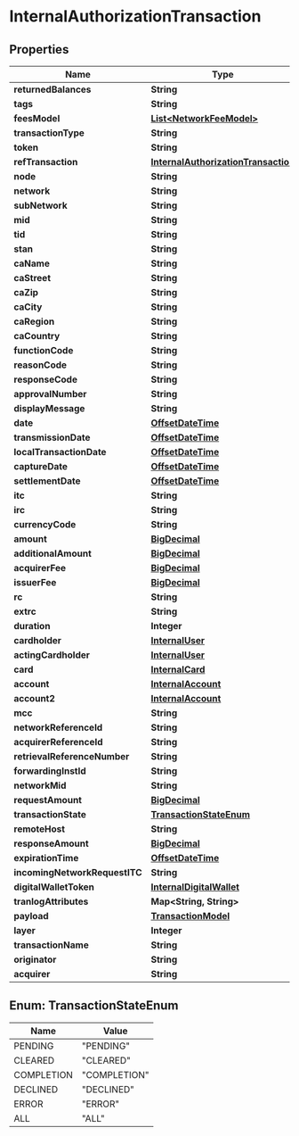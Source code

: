 
# InternalAuthorizationTransaction

## Properties
Name | Type | Description | Notes
------------ | ------------- | ------------- | -------------
**returnedBalances** | **String** |  |  [optional]
**tags** | **String** |  |  [optional]
**feesModel** | [**List&lt;NetworkFeeModel&gt;**](NetworkFeeModel.md) |  |  [optional]
**transactionType** | **String** |  | 
**token** | **String** |  | 
**refTransaction** | [**InternalAuthorizationTransaction**](InternalAuthorizationTransaction.md) |  |  [optional]
**node** | **String** |  | 
**network** | **String** |  | 
**subNetwork** | **String** |  | 
**mid** | **String** |  |  [optional]
**tid** | **String** |  |  [optional]
**stan** | **String** |  |  [optional]
**caName** | **String** |  |  [optional]
**caStreet** | **String** |  |  [optional]
**caZip** | **String** |  |  [optional]
**caCity** | **String** |  |  [optional]
**caRegion** | **String** |  |  [optional]
**caCountry** | **String** |  |  [optional]
**functionCode** | **String** |  |  [optional]
**reasonCode** | **String** |  |  [optional]
**responseCode** | **String** |  |  [optional]
**approvalNumber** | **String** |  |  [optional]
**displayMessage** | **String** |  |  [optional]
**date** | [**OffsetDateTime**](OffsetDateTime.md) |  |  [optional]
**transmissionDate** | [**OffsetDateTime**](OffsetDateTime.md) |  |  [optional]
**localTransactionDate** | [**OffsetDateTime**](OffsetDateTime.md) |  |  [optional]
**captureDate** | [**OffsetDateTime**](OffsetDateTime.md) |  |  [optional]
**settlementDate** | [**OffsetDateTime**](OffsetDateTime.md) |  |  [optional]
**itc** | **String** |  |  [optional]
**irc** | **String** |  |  [optional]
**currencyCode** | **String** |  |  [optional]
**amount** | [**BigDecimal**](BigDecimal.md) |  |  [optional]
**additionalAmount** | [**BigDecimal**](BigDecimal.md) |  |  [optional]
**acquirerFee** | [**BigDecimal**](BigDecimal.md) |  |  [optional]
**issuerFee** | [**BigDecimal**](BigDecimal.md) |  |  [optional]
**rc** | **String** |  |  [optional]
**extrc** | **String** |  |  [optional]
**duration** | **Integer** |  |  [optional]
**cardholder** | [**InternalUser**](InternalUser.md) |  |  [optional]
**actingCardholder** | [**InternalUser**](InternalUser.md) |  |  [optional]
**card** | [**InternalCard**](InternalCard.md) |  |  [optional]
**account** | [**InternalAccount**](InternalAccount.md) |  |  [optional]
**account2** | [**InternalAccount**](InternalAccount.md) |  |  [optional]
**mcc** | **String** |  |  [optional]
**networkReferenceId** | **String** |  |  [optional]
**acquirerReferenceId** | **String** |  |  [optional]
**retrievalReferenceNumber** | **String** |  |  [optional]
**forwardingInstId** | **String** |  |  [optional]
**networkMid** | **String** |  |  [optional]
**requestAmount** | [**BigDecimal**](BigDecimal.md) |  |  [optional]
**transactionState** | [**TransactionStateEnum**](#TransactionStateEnum) |  |  [optional]
**remoteHost** | **String** |  |  [optional]
**responseAmount** | [**BigDecimal**](BigDecimal.md) |  |  [optional]
**expirationTime** | [**OffsetDateTime**](OffsetDateTime.md) |  |  [optional]
**incomingNetworkRequestITC** | **String** |  |  [optional]
**digitalWalletToken** | [**InternalDigitalWallet**](InternalDigitalWallet.md) |  |  [optional]
**tranlogAttributes** | **Map&lt;String, String&gt;** |  |  [optional]
**payload** | [**TransactionModel**](TransactionModel.md) |  |  [optional]
**layer** | **Integer** |  |  [optional]
**transactionName** | **String** |  |  [optional]
**originator** | **String** |  |  [optional]
**acquirer** | **String** |  |  [optional]


<a name="TransactionStateEnum"></a>
## Enum: TransactionStateEnum
Name | Value
---- | -----
PENDING | &quot;PENDING&quot;
CLEARED | &quot;CLEARED&quot;
COMPLETION | &quot;COMPLETION&quot;
DECLINED | &quot;DECLINED&quot;
ERROR | &quot;ERROR&quot;
ALL | &quot;ALL&quot;



